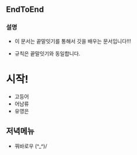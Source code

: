 ## EndToEnd

### 설명

* 이 문서는 끝말잇기를 통해서 깃을 배우는 문서입니다!!!

* 규칙은 끝말잇기와 동일합니다.

# 시작!

* 고등어
* 어남류
* 유영은

## 저녁메뉴

* 꿔바로우 (^_^)/
